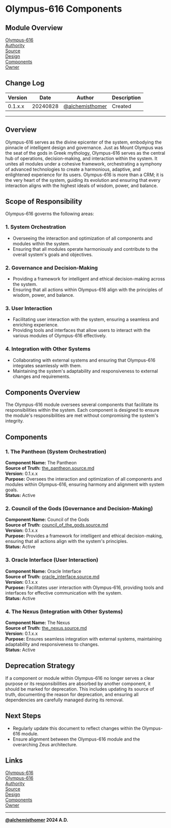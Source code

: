 # Olympus-616 Components

## Module Overview
[Olympus-616](README.md)  
[Authority](../zeus/zeus.components.md)  
[Source](olympus_616.source.md)  
[Design](olympus_616.design.md)  
[Components](olympus_616.components.md)  
[Owner](https://github.com/alchemisthomer)  

## Change Log

| Version   | Date       | Author                                                   | Description   |
|-----------|------------|----------------------------------------------------------|---------------|
| 0.1.x.x   | 20240828   | [@alchemisthomer](https://github.com/alchemisthomer)     | Created       

---

## Overview

Olympus-616 serves as the divine epicenter of the system, embodying the pinnacle of intelligent design and governance. Just as Mount Olympus was the seat of the gods in Greek mythology, Olympus-616 serves as the central hub of operations, decision-making, and interaction within the system. It unites all modules under a cohesive framework, orchestrating a symphony of advanced technologies to create a harmonious, adaptive, and enlightened experience for its users. Olympus-616 is more than a CRM; it is the very heart of the system, guiding its evolution and ensuring that every interaction aligns with the highest ideals of wisdom, power, and balance.

## Scope of Responsibility

Olympus-616 governs the following areas:

### 1. **System Orchestration**
   - Overseeing the interaction and optimization of all components and modules within the system.
   - Ensuring that all modules operate harmoniously and contribute to the overall system's goals and objectives.

### 2. **Governance and Decision-Making**
   - Providing a framework for intelligent and ethical decision-making across the system.
   - Ensuring that all actions within Olympus-616 align with the principles of wisdom, power, and balance.

### 3. **User Interaction**
   - Facilitating user interaction with the system, ensuring a seamless and enriching experience.
   - Providing tools and interfaces that allow users to interact with the various modules of Olympus-616 effectively.

### 4. **Integration with Other Systems**
   - Collaborating with external systems and ensuring that Olympus-616 integrates seamlessly with them.
   - Maintaining the system's adaptability and responsiveness to external changes and requirements.

## Components Overview

The Olympus-616 module oversees several components that facilitate its responsibilities within the system. Each component is designed to ensure the module's responsibilities are met without compromising the system's integrity.

## Components

### 1. The Pantheon (System Orchestration)
   **Component Name:** The Pantheon  
   **Source of Truth:** [the_pantheon.source.md](../olympus_616/the_pantheon.source.md)  
   **Version:** 0.1.x.x  
   **Purpose:** Oversees the interaction and optimization of all components and modules within Olympus-616, ensuring harmony and alignment with system goals.  
   **Status:** Active

### 2. Council of the Gods (Governance and Decision-Making)
   **Component Name:** Council of the Gods  
   **Source of Truth:** [council_of_the_gods.source.md](../olympus_616/council_of_the_gods.source.md)  
   **Version:** 0.1.x.x  
   **Purpose:** Provides a framework for intelligent and ethical decision-making, ensuring that all actions align with the system's principles.  
   **Status:** Active

### 3. Oracle Interface (User Interaction)
   **Component Name:** Oracle Interface  
   **Source of Truth:** [oracle_interface.source.md](../olympus_616/oracle_interface.source.md)  
   **Version:** 0.1.x.x  
   **Purpose:** Facilitates user interaction with Olympus-616, providing tools and interfaces for effective communication with the system.  
   **Status:** Active

### 4. The Nexus (Integration with Other Systems)
   **Component Name:** The Nexus  
   **Source of Truth:** [the_nexus.source.md](../olympus_616/the_nexus.source.md)  
   **Version:** 0.1.x.x  
   **Purpose:** Ensures seamless integration with external systems, maintaining adaptability and responsiveness to changes.  
   **Status:** Active

## Deprecation Strategy

If a component or module within Olympus-616 no longer serves a clear purpose or its responsibilities are absorbed by another component, it should be marked for deprecation. This includes updating its source of truth, documenting the reason for deprecation, and ensuring all dependencies are carefully managed during its removal.

## Next Steps

- Regularly update this document to reflect changes within the Olympus-616 module.
- Ensure alignment between the Olympus-616 module and the overarching Zeus architecture.

## Links
[Olympus-616](../../README.md)  
[Olympus-616](README.md)  
[Authority](https://github.com/alchemisthomer)  
[Source](olympus_616.source.md)  
[Design](olympus_616.design.md)  
[Components](olympus_616.components.md)  
[Owner](https://github.com/alchemisthomer)
***
**[@alchemisthomer](https://github.com/alchemisthomer)
2024 A.D.**
